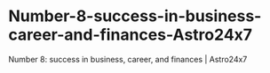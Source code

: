 # Number-8-success-in-business-career-and-finances-Astro24x7
Number 8: success in business, career, and finances | Astro24x7
